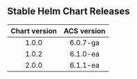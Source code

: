 ## Stable Helm Chart Releases

|Chart version|ACS version|
|:---:|:---:|
|1.0.0|6.0.7-ga|
|1.0.2|6.1.0-ea|
|2.0.0|6.1.1-ea|

